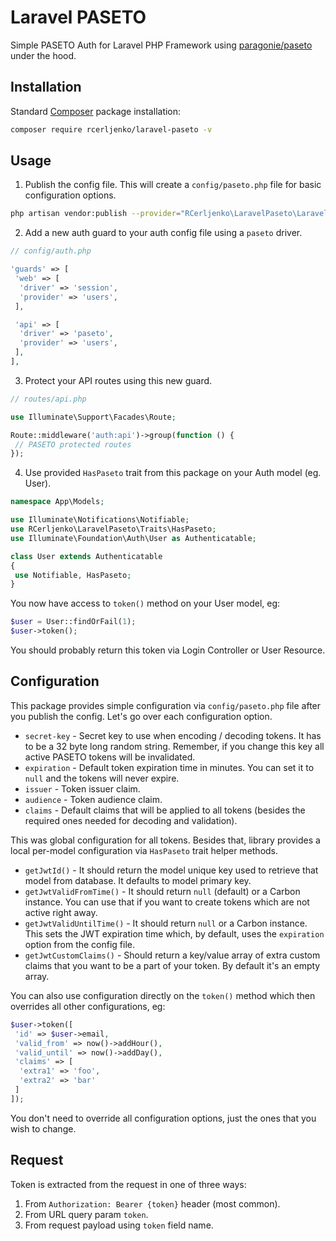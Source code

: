 # Laravel PASETO

Simple PASETO Auth for Laravel PHP Framework using [paragonie/paseto](https://github.com/paragonie/paseto) under the hood.

## Installation

Standard [Composer](https://getcomposer.org/download) package installation:

```sh
composer require rcerljenko/laravel-paseto -v
```

## Usage

1. Publish the config file. This will create a `config/paseto.php` file for basic configuration options.

```sh
php artisan vendor:publish --provider="RCerljenko\LaravelPaseto\LaravelPasetoServiceProvider" --tag="config"
```

2. Add a new auth guard to your auth config file using a `paseto` driver.

```php
// config/auth.php

'guards' => [
 'web' => [
  'driver' => 'session',
  'provider' => 'users',
 ],

 'api' => [
  'driver' => 'paseto',
  'provider' => 'users',
 ],
],
```

3. Protect your API routes using this new guard.

```php
// routes/api.php

use Illuminate\Support\Facades\Route;

Route::middleware('auth:api')->group(function () {
 // PASETO protected routes
});
```

4. Use provided `HasPaseto` trait from this package on your Auth model (eg. User).

```php
namespace App\Models;

use Illuminate\Notifications\Notifiable;
use RCerljenko\LaravelPaseto\Traits\HasPaseto;
use Illuminate\Foundation\Auth\User as Authenticatable;

class User extends Authenticatable
{
 use Notifiable, HasPaseto;
}
```

You now have access to `token()` method on your User model, eg:

```php
$user = User::findOrFail(1);
$user->token();
```

You should probably return this token via Login Controller or User Resource.

## Configuration

This package provides simple configuration via `config/paseto.php` file after you publish the config. Let's go over each configuration option.

- `secret-key` - Secret key to use when encoding / decoding tokens. It has to be a 32 byte long random string. Remember, if you change this key all active PASETO tokens will be invalidated.
- `expiration` - Default token expiration time in minutes. You can set it to `null` and the tokens will never expire.
- `issuer` - Token issuer claim.
- `audience` - Token audience claim.
- `claims` - Default claims that will be applied to all tokens (besides the required ones needed for decoding and validation).

This was global configuration for all tokens. Besides that, library provides a local per-model configuration via `HasPaseto` trait helper methods.

- `getJwtId()` - It should return the model unique key used to retrieve that model from database. It defaults to model primary key.
- `getJwtValidFromTime()` - It should return `null` (default) or a Carbon instance. You can use that if you want to create tokens which are not active right away.
- `getJwtValidUntilTime()` - It should return `null` or a Carbon instance. This sets the JWT expiration time which, by default, uses the `expiration` option from the config file.
- `getJwtCustomClaims()` - Should return a key/value array of extra custom claims that you want to be a part of your token. By default it's an empty array.

You can also use configuration directly on the `token()` method which then overrides all other configurations, eg:

```php
$user->token([
 'id' => $user->email,
 'valid_from' => now()->addHour(),
 'valid_until' => now()->addDay(),
 'claims' => [
  'extra1' => 'foo',
  'extra2' => 'bar'
 ]
]);
```

You don't need to override all configuration options, just the ones that you wish to change.

## Request

Token is extracted from the request in one of three ways:

1. From `Authorization: Bearer {token}` header (most common).
2. From URL query param `token`.
3. From request payload using `token` field name.
